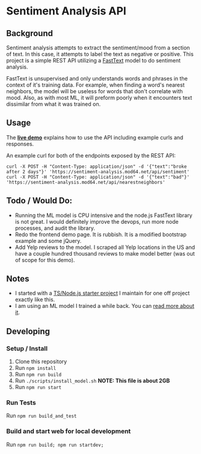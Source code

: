Sentiment Analysis API
====

## Background

Sentiment analysis attempts to extract the sentiment/mood from a section of text. In this case, it attempts to label the text as negative or positive. This project is a simple REST API utilizing a [FastText](https://fasttext.cc/) model to do sentiment analysis.

FastText is unsupervised and only understands words and phrases in the context of it's training data. For example, when finding a word's nearest neighbors, the model will be useless for words that don't correlate with mood. Also, as with most ML, it will preform poorly when it encounters text dissimilar from what it was trained on.

## Usage

The **[live demo](https://sentiment-analysis.mod64.net/)** explains how to use the API including example curls and responses.

An example curl for both of the endpoints exposed by the REST API:
```
curl -X POST -H "Content-Type: application/json" -d '{"text":"broke after 2 days"}' 'https://sentiment-analysis.mod64.net/api/sentiment'
curl -X POST -H "Content-Type: application/json" -d '{"text":"bad"}' 'https://sentiment-analysis.mod64.net/api/nearestneighbors'
```

## Todo / Would Do:

* Running the ML model is CPU intensive and the node.js FastText library is not great. I would definitely improve the devops, run more node processes, and audit the library.
* Redo the frontend demo page. It is rubbish. It is a modified bootstrap example and some jQuery.
* Add Yelp reviews to the model. I scraped all Yelp locations in the US and have a couple hundred thousand reviews to make model better (was out of scope for this demo).

## Notes

* I started with a [TS/Node.js starter project](https://github.com/thingless/typescript-skeleton) I maintain for one off project exactly like this.
* I am using an ML model I trained a while back. You can [read more about it](https://github.com/freethenation/sentimental_nlp).

## Developing

### Setup / Install

1. Clone this repository
2. Run `npm install`
3. Run `npm run build`
4. Run `./scripts/install_model.sh` **NOTE: This file is about 2GB**
5. Run `npm run start`

### Run Tests

Run `npm run build_and_test`

### Build and start web for local development

Run `npm run build; npm run startdev;`
